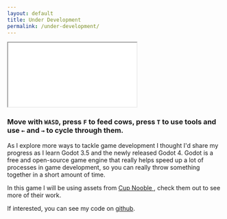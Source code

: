 ```yaml
---
layout: default
title: Under Development
permalink: /under-development/
---
```


<div id="content-wrapper">
  <div id="game-wrapper">
    <iframe id="game-frame" src="/assets/DummyGame/DummyGame.html"></iframe>
  </div>

  <h3 id="controls">Move with <code>W</code><code>A</code><code>S</code><code>D</code>, press <code>F</code> to feed cows, press <code>T</code> to use tools and use <code>&#x2190;</code> and <code>&#x2192;</code> to cycle through them.</h3>

  <p>
    As I explore more ways to tackle game development I thought I'd share my progress as I learn Godot 3.5 and the newly released Godot 4. Godot is a free and open-source game engine that really helps speed up a lot of processes in game development, so you can really throw something together in a short amount of time.
  </p>

  <p>
    In this game I will be using assets from <a href="https://cupnooble.itch.io"> Cup Nooble </a>, check them out to see more of their work.
  </p>

  <p>
    If interested, you can see my code on <a href="https://github.com/Staggier/DummyGame"> github</a>.
  </p>
</div>

<script>
    window.scrollTo(0, 80);
</script>
